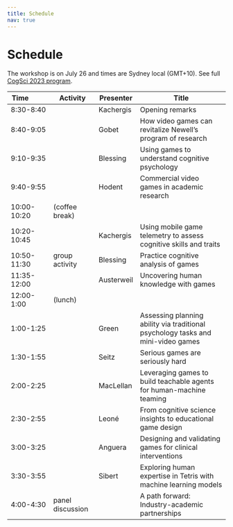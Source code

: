 ```yaml
---
title: Schedule
nav: true
---
```


# Schedule

The workshop is on July 26 and times are Sydney local (GMT+10). See full [CogSci 2023 program](https://cognitivesciencesociety.org/program/).

| Time&nbsp;&nbsp;&nbsp;&nbsp;&nbsp;&nbsp;&nbsp;&nbsp;&nbsp; | Activity         | Presenter  | Title                                                      |
| ------------ | ---------------- | ---------- | ---------------------------------------------------------- |
| 8:30-8:40    |                  | Kachergis  | Opening remarks                                             |
| 8:40-9:05    |                  | Gobet      | How video games can revitalize Newell’s program of research |
| 9:10-9:35    |                  | Blessing   | Using games to understand cognitive psychology              |
| 9:40-9:55    |                  | Hodent     | Commercial video games in academic research                 |
| 10:00-10:20  | (coffee break)   |            |                                                             |
| 10:20-10:45  |                  | Kachergis  | Using mobile game telemetry to assess cognitive skills and traits |
| 10:50-11:30  | group activity   | Blessing   | Practice cognitive analysis of games                        |
| 11:35-12:00  |                  | Austerweil | Uncovering human knowledge with games                       |
| 12:00-1:00   | (lunch)          |            |                                                             |
| 1:00-1:25    |                  | Green      | Assessing planning ability via traditional psychology tasks and mini-video games |
| 1:30-1:55    |                  | Seitz      | Serious games are seriously hard                            |
| 2:00-2:25    |                  | MacLellan  | Leveraging games to build teachable agents for human-machine teaming |
| 2:30-2:55    |                  | Leoné      | From cognitive science insights to educational game design  |
| 3:00-3:25    |                  | Anguera    | Designing and validating games for clinical interventions    |
| 3:30-3:55    |                  | Sibert     | Exploring human expertise in Tetris with machine learning models |
| 4:00-4:30    | panel discussion |            | A path forward: Industry-academic partnerships |
